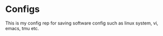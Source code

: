 # Configs

This is my config rep for saving software config such as linux system, vi, emacs, tmu etc.
